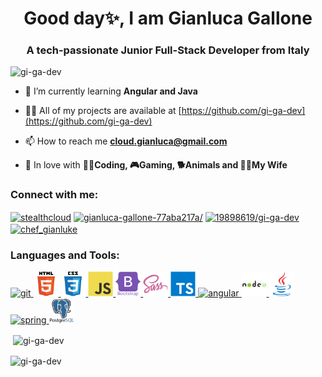 <h1 align="center">Good day✨, I am Gianluca Gallone</h1>
<h3 align="center">A tech-passionate Junior Full-Stack Developer from Italy</h3>

<p align="left"> <img src="https://komarev.com/ghpvc/?username=gi-ga-dev&label=Profile%20views&color=ffc21a&style=flat" alt="gi-ga-dev" /> </p>

- 🌱 I’m currently learning **Angular and Java**

- 👨‍💻 All of my projects are available at [https://github.com/gi-ga-dev](https://github.com/gi-ga-dev)

- 📫 How to reach me **cloud.gianluca@gmail.com**

- 💖 In love with **👨‍💻Coding, 🎮Gaming, 🐕Animals and 🦸‍♀️My Wife**

<h3 align="left">Connect with me:</h3>
<p align="left">
<a href="https://codepen.io/stealthcloud" target="blank"><img align="center" src="https://raw.githubusercontent.com/rahuldkjain/github-profile-readme-generator/master/src/images/icons/Social/codepen.svg" alt="stealthcloud" height="30" width="40" /></a>
<a href="https://linkedin.com/in/gianluca-gallone-77aba217a/" target="blank"><img align="center" src="https://raw.githubusercontent.com/rahuldkjain/github-profile-readme-generator/master/src/images/icons/Social/linked-in-alt.svg" alt="gianluca-gallone-77aba217a/" height="30" width="40" /></a>
<a href="https://stackoverflow.com/users/19898619/gi-ga-dev" target="blank"><img align="center" src="https://raw.githubusercontent.com/rahuldkjain/github-profile-readme-generator/master/src/images/icons/Social/stack-overflow.svg" alt="19898619/gi-ga-dev" height="30" width="40" /></a>
<a href="https://www.codechef.com/users/chef_gianluke" target="blank"><img align="center" src="https://cdn.jsdelivr.net/npm/simple-icons@3.1.0/icons/codechef.svg" alt="chef_gianluke" height="30" width="40" /></a>
</p>

<h3 align="left">Languages and Tools:</h3>
<p align="left"> <a href="https://git-scm.com/" target="_blank" rel="noreferrer"> <img src="https://www.vectorlogo.zone/logos/git-scm/git-scm-icon.svg" alt="git" width="40" height="40"/> </a> <a href="https://www.w3.org/html/" target="_blank" rel="noreferrer"> <img src="https://raw.githubusercontent.com/devicons/devicon/master/icons/html5/html5-original-wordmark.svg" alt="html5" width="40" height="40"/> </a> <a href="https://www.w3schools.com/css/" target="_blank" rel="noreferrer"> <img src="https://raw.githubusercontent.com/devicons/devicon/master/icons/css3/css3-original-wordmark.svg" alt="css3" width="40" height="40"/> </a> </a> <a href="https://developer.mozilla.org/en-US/docs/Web/JavaScript" target="_blank" rel="noreferrer"> <img src="https://raw.githubusercontent.com/devicons/devicon/master/icons/javascript/javascript-original.svg" alt="javascript" width="40" height="40"/> </a><a href="https://getbootstrap.com" target="_blank" rel="noreferrer"> <img src="https://raw.githubusercontent.com/devicons/devicon/master/icons/bootstrap/bootstrap-plain-wordmark.svg" alt="bootstrap" width="40" height="40"/> </a> <a href="https://sass-lang.com" target="_blank" rel="noreferrer"> <img src="https://raw.githubusercontent.com/devicons/devicon/master/icons/sass/sass-original.svg" alt="sass" width="40" height="40"/> </a>  <a href="https://www.typescriptlang.org/" target="_blank" rel="noreferrer"> <img src="https://raw.githubusercontent.com/devicons/devicon/master/icons/typescript/typescript-original.svg" alt="typescript" width="40" height="40"/> </a> <a href="https://angular.io" target="_blank" rel="noreferrer"> <img src="https://angular.io/assets/images/logos/angular/angular.svg" alt="angular" width="40" height="40"/> </a> <a href="https://nodejs.org" target="_blank" rel="noreferrer"> <img src="https://raw.githubusercontent.com/devicons/devicon/master/icons/nodejs/nodejs-original-wordmark.svg" alt="nodejs" width="40" height="40"/> </a> <a href="https://www.java.com" target="_blank" rel="noreferrer"> <img src="https://raw.githubusercontent.com/devicons/devicon/master/icons/java/java-original.svg" alt="java" width="40" height="40"/> <a href="https://spring.io/" target="_blank" rel="noreferrer"> <img src="https://www.vectorlogo.zone/logos/springio/springio-icon.svg" alt="spring" width="40" height="40"/> </a> <a href="https://www.postgresql.org" target="_blank" rel="noreferrer"> <img src="https://raw.githubusercontent.com/devicons/devicon/master/icons/postgresql/postgresql-original-wordmark.svg" alt="postgresql" width="40" height="40"/> </a> </p>

<p>&nbsp;<img align="center" src="https://github-readme-stats.vercel.app/api?username=gi-ga-dev&show_icons=true&theme=dark&locale=en" alt="gi-ga-dev" /></p>

<p><img align="center" src="https://github-readme-streak-stats.herokuapp.com/?user=gi-ga-dev&theme=dark" alt="gi-ga-dev" /></p>
